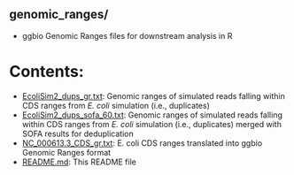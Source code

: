 genomic_ranges/
--------------

* ggbio Genomic Ranges files for downstream analysis in R

# Contents:

* [EcoliSim2_dups_gr.txt](EcoliSim2_dups_gr.txt): Genomic ranges of simulated reads falling within CDS ranges from *E. coli* simulation (i.e., duplicates)
* [EcoliSim2_dups_sofa_60.txt](EcoliSim2_dups_sofa_60.txt): Genomic ranges of simulated reads falling within CDS ranges from *E. coli* simulation (i.e., duplicates) merged with SOFA results for deduplication 
* [NC_000613.3_CDS_gr.txt](EcoliSim2_dups_gr.txt): E. coli CDS ranges translated into ggbio Genomic Ranges format
* [README.md](README.md): This README file